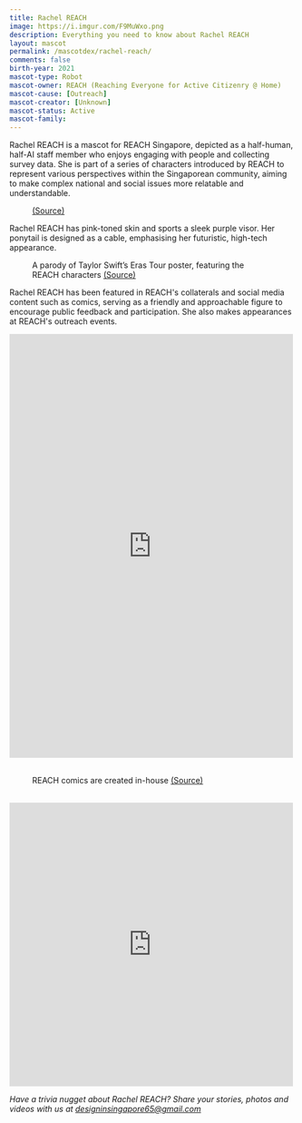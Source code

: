```yaml
---
title: Rachel REACH
image: https://i.imgur.com/F9MuWxo.png
description: Everything you need to know about Rachel REACH
layout: mascot
permalink: /mascotdex/rachel-reach/
comments: false
birth-year: 2021
mascot-type: Robot
mascot-owner: REACH (Reaching Everyone for Active Citizenry @ Home)
mascot-cause: [Outreach]
mascot-creator: [Unknown]
mascot-status: Active
mascot-family:
---
```


Rachel REACH is a mascot for REACH Singapore, depicted as a half-human, half-AI staff member who enjoys engaging with people and collecting survey data. She is part of a series of characters introduced by REACH to represent various perspectives within the Singaporean community, aiming to make complex national and social issues more relatable and understandable.

<figure>
<img src="https://i.imgur.com/ynyEJ7k.jpg" alt="">
<figcaption><a href="https://www.facebook.com/REACHSingapore/posts/pfbid0MpwDd2zsxDSrci58K1dpR7eYpCKVyom7b81cJ4L1h5HF7tgy6RCqrSosFxue6dTSl" target="_blank">(Source)</a></figcaption>
</figure>

Rachel REACH has pink-toned skin and sports a sleek purple visor. Her ponytail is designed as a cable, emphasising her futuristic, high-tech appearance.

<figure>
<img src="https://i.imgur.com/C1A4Vv1.jpg" alt="">
<figcaption>A parody of Taylor Swift’s Eras Tour poster, featuring the REACH characters <a href="https://www.facebook.com/photo/?fbid=793956392765655&set=a.223512983143335" target="_blank">(Source)</a></figcaption>
</figure>

Rachel REACH has been featured in REACH's collaterals and social media content such as comics, serving as a friendly and approachable figure to encourage public feedback and participation. She also makes appearances at REACH's outreach events.

<div class="fb-post-container">
<iframe src="https://www.facebook.com/plugins/post.php?href=https%3A%2F%2Fwww.facebook.com%2FREACHSingapore%2Fposts%2Fpfbid02A5pRSpkp1dFZXjmoWGw9mZQ6H6iX46pKnc1qA9VPfrdAfh4BG17Hkx4TqXtqLXm9l&show_text=true&width=500" width="500" height="747" style="border:none;overflow:hidden" scrolling="no" frameborder="0" allowfullscreen="true" allow="autoplay; clipboard-write; encrypted-media; picture-in-picture; web-share"></iframe>
</div>

<br>
<figure>
<img src="https://i.imgur.com/I6nNksd.jpg" alt="">
<figcaption>REACH comics are created in-house <a href="https://www.facebook.com/photo/?fbid=282625257232107&set=pcb.282625297232103" target="_blank">(Source)</a></figcaption>
</figure>

<br>
<div class="fb-post-container">
<iframe src="https://www.facebook.com/plugins/video.php?height=476&href=https%3A%2F%2Fwww.facebook.com%2FREACHSingapore%2Fvideos%2F629048711466294%2F&show_text=false&width=476&t=0" width="500" height="500" style="border:none;overflow:hidden" scrolling="no" frameborder="0" allowfullscreen="true" allow="autoplay; clipboard-write; encrypted-media; picture-in-picture; web-share"></iframe>
</div>


<i>Have a trivia nugget about Rachel REACH? Share your stories, photos and videos with us at designinsingapore65@gmail.com</i>
